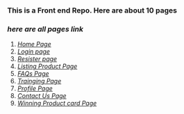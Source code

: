 ### This is a Front end Repo. Here are about 10 pages

### ***here are all pages link***

<ol>
 <li> <em><a href="https://fiverr-franknerd-150.netlify.app/">Home Page </a> </em> </li>
 <li> <em><a href="https://fiverr-franknerd-150.netlify.app/">Login page </a> </em> </li>
 <li> <em><a href="https://fiverr-franknerd-150.netlify.app/pages/signup.html">Resister page </a> </em> </li>
 <li> <em><a href="https://fiverr-franknerd-150.netlify.app/pages/listingcard">Listing Product Page </a> </em> </li>
 <li> <em><a href="https://fiverr-franknerd-150.netlify.app/pages/faqs.html">FAQs Page </a> </em> </li>
 <li> <em><a href="https://fiverr-franknerd-150.netlify.app/pages/trainingpage">Trainging Page </a> </em> </li>
 <li> <em><a href="https://fiverr-franknerd-150.netlify.app/pages/trainingpage">Profile Page</a> </em> </li>
 <li> <em><a href="https://fiverr-franknerd-150.netlify.app/pages/contact.html">Contact Us Page</a> </em> </li>
 <li> <em><a href="https://fiverr-franknerd-150.netlify.app/pages/winning-product">Winning Product card Page</a> </em> </li>

    
</ol>
